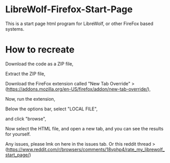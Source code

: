 # LibreWolf-Firefox-Start-Page
This is a start page html program for LibreWolf, or other FireFox based systems.

# How to recreate
Download the code as a ZIP file,

Extract the ZIP file,

Download the FireFox extension called "New Tab Override" > (https://addons.mozilla.org/en-US/firefox/addon/new-tab-override/),

Now, run the extension,

Below the options bar, select "LOCAL FILE",

and click "browse", 

Now select the HTML file, and open a new tab, and you can see the results for yourself.

Any issues, please lmk on here in the issues tab. Or this reddit thread > (https://www.reddit.com/r/browsers/comments/18vphp4/rate_my_librewolf_start_page/)
